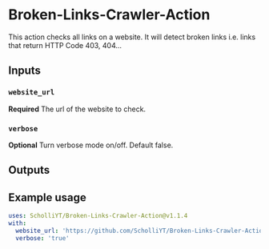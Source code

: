# Broken-Links-Crawler-Action

This action checks all links on a website. It will detect broken links i.e. links that return HTTP Code 403, 404...

## Inputs

### `website_url`

**Required** The url of the website to check.

### `verbose`

**Optional** Turn verbose mode on/off. Default false.

## Outputs

## Example usage
```yml
uses: ScholliYT/Broken-Links-Crawler-Action@v1.1.4
with:
  website_url: 'https://github.com/ScholliYT/Broken-Links-Crawler-Action'
  verbose: 'true'
```
